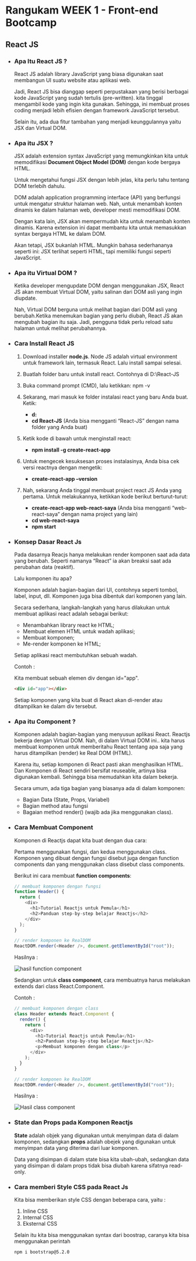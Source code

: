 # Rangukam WEEK 1 - Front-end Bootcamp

## **React JS**

- ### **Apa Itu React JS ?**

  React JS adalah library JavaScript yang biasa digunakan saat membangun UI suatu website atau aplikasi web.

  Jadi, React JS bisa dianggap seperti perpustakaan yang berisi berbagai kode JavaScript yang sudah tertulis (pre-written). kita tinggal mengambil kode yang ingin kita gunakan. Sehingga, ini membuat proses coding menjadi lebih efisien dengan framework JavaScript tersebut.

  Selain itu, ada dua fitur tambahan yang menjadi keunggulannya yaitu JSX dan Virtual DOM.

- ### **Apa itu JSX ?**

  JSX adalah extension syntax JavaScript yang memungkinkan kita untuk memodifikasi **Document Object Model (DOM)** dengan kode bergaya HTML.

  Untuk mengetahui fungsi JSX dengan lebih jelas, kita perlu tahu tentang DOM terlebih dahulu.

  DOM adalah application programming interface (API) yang berfungsi untuk mengatur struktur halaman web. Nah, untuk menambah konten dinamis ke dalam halaman web, developer mesti memodifikasi DOM.

  Dengan kata lain, JSX akan mempermudah kita untuk menambah konten dinamis. Karena extension ini dapat membantu kita untuk memasukkan syntax bergaya HTML ke dalam DOM.

  Akan tetapi, JSX bukanlah HTML. Mungkin bahasa sederhananya seperti ini: JSX terlihat seperti HTML, tapi memiliki fungsi seperti JavaScript.

- ### **Apa itu Virtual DOM ?**

  Ketika developer mengupdate DOM dengan menggunakan JSX, React JS akan membuat Virtual DOM, yaitu salinan dari DOM asli yang ingin diupdate.

  Nah, Virtual DOM berguna untuk melihat bagian dari DOM asli yang berubah.Ketika menemukan bagian yang perlu diubah, React JS akan mengubah bagian itu saja. Jadi, pengguna tidak perlu reload satu halaman untuk melihat perubahannya.

- ### **Cara Install React JS**

  1.  Download installer **node.js**. Node JS adalah virtual environment untuk framework lain, termasuk React. Lalu install sampai selesai.
  2.  Buatlah folder baru untuk install react. Contohnya di D:\React-JS
  3.  Buka command prompt (CMD), lalu ketikkan: npm -v
  4.  Sekarang, mari masuk ke folder instalasi react yang baru Anda buat. Ketik:
      - **d:**
      - **cd React-JS** (Anda bisa mengganti “React-JS” dengan nama folder yang Anda buat)
  5.  Ketik kode di bawah untuk menginstall react:
      - **npm install -g create-react-app**
  6.  Untuk mengecek kesuksesan proses instalasinya, Anda bisa cek versi reactnya dengan mengetik:

      - **create-react-app –version**

  7.  Nah, sekarang Anda tinggal membuat project react JS Anda yang pertama. Untuk melakukannya, ketikkan kode berikut berturut-turut:
      - **create-react-app web-react-saya** (Anda bisa mengganti “web-react-saya” dengan nama project yang lain)
      - **cd web-react-saya**
      - **npm start**

- ### **Konsep Dasar React Js**

  Pada dasarnya Reacjs hanya melakukan render komponen saat ada data yang berubah. Seperti namanya “React” ia akan breaksi saat ada perubahan data (reaktif).

  Lalu komponen itu apa?

  Komponen adalah bagian-bagian dari UI, contohnya seperti tombol, label, input, dll. Komponen juga bisa dibentuk dari komponen yang lain.

  Secara sederhana, langkah-langkah yang harus dilakukan untuk membuat aplikasi react adalah sebagai berikut:

  - Menambahkan library react ke HTML;
  - Membuat elemen HTML untuk wadah aplikasi;
  - Membuat komponen;
  - Me-render komponen ke HTML;

  Setiap aplikasi react membutuhkan sebuah wadah.

  Contoh :

  Kita membuat sebuah elemen div dengan id="app".

  ```html
  <div id="app"></div>
  ```

  Setiap komponen yang kita buat di React akan di-render atau ditampilkan ke dalam div tersebut.

- ### **Apa itu Component ?**

  Komponen adalah bagian-bagian yang menyusun aplikasi React. Reactjs bekerja dengan Virtual DOM. Nah, di dalam Virtual DOM ini.. kita harus membuat komponen untuk memberitahu React tentang apa saja yang harus ditampilkan (render) ke Real DOM (HTML).

  Karena itu, setiap komponen di React pasti akan menghasilkan HTML. Dan Komponen di React sendiri bersifat reuseable, artinya bisa digunakan kembali. Sehingga bisa memudahkan kita dalam bekerja.

  Secara umum, ada tiga bagian yang biasanya ada di dalam komponen:

  - Bagian Data (State, Props, Variabel)
  - Bagian method atau fungsi
  - Bagaian method render() (wajib ada jika menggunakan class).

- ### **Cara Membuat Component**

  Komponen di Reactjs dapat kita buat dengan dua cara:

  Pertama menggunakan fungsi, dan kedua menggunakan class. Komponen yang dibuat dengan fungsi disebut juga dengan function components dan yang menggunakan class disebut class components.

  Berikut ini cara membuat **function components**:

  ```javascript
  // membuat komponen dengan fungsi
  function Header() {
    return (
      <div>
        <h1>Tutorial Reactjs untuk Pemula</h1>
        <h2>Panduan step-by-step belajar Reactjs</h2>
      </div>
    );
  }

  // render komponen ke RealDOM
  ReactDOM.render(<Header />, document.getElementById("root"));
  ```

  Hasilnya :

  ![hasil function component](https://www.petanikode.com/img/react/komponen/function-component-demo.png)

  Sedangkan untuk **class component**, cara membuatnya harus melakukan extends dari class React.Component.

  Contoh :

  ```javascript
  // membuat komponen dengan class
  class Header extends React.Component {
    render() {
      return (
        <div>
          <h1>Tutorial Reactjs untuk Pemula</h1>
          <h2>Panduan step-by-step belajar Reactjs</h2>
          <p>Membuat komponen dengan class</p>
        </div>
      );
    }
  }

  // render komponen ke RealDOM
  ReactDOM.render(<Header />, document.getElementById("root"));
  ```

  Hasilnya :

  ![Hasil class component](https://www.petanikode.com/img/react/komponen/class-component-demo.avif)

- ### **State dan Props pada Komponen Reactjs**

  **State** adalah objek yang digunakan untuk menyimpan data di dalam komponen, sedangkan **props** adalah obejek yang digunakan untuk menyimpan data yang diterima dari luar komponen.

  Data yang disimpan di dalam state bisa kita ubah-ubah, sedangkan data yang disimpan di dalam props tidak bisa diubah karena sifatnya read-only.

- ### Cara memberi Style CSS pada React Js

  Kita bisa memberikan style CSS dengan beberapa cara, yaitu :

  1. Inline CSS
  2. Internal CSS
  3. Eksternal CSS

  Selain itu kita bisa menggunakan syntax dari boostrap, caranya kita bisa menggunakan perintah

  ```
  npm i bootstrap@5.2.0
  ```
